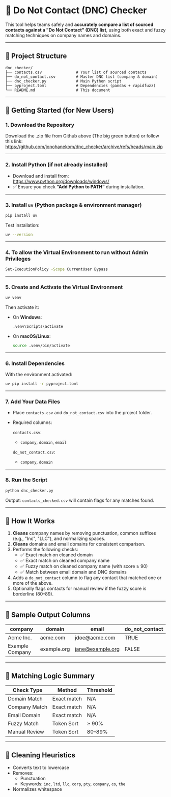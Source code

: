 
# 🛑 Do Not Contact (DNC) Checker

This tool helps teams safely and **accurately compare a list of sourced contacts against a "Do Not Contact" (DNC) list**, using both exact and fuzzy matching techniques on company names and domains.

---

## 📁 Project Structure

```
dnc_checker/
├── contacts.csv               # Your list of sourced contacts
├── do_not_contact.csv         # Master DNC list (company & domain)
├── dnc_checker.py             # Main Python script
├── pyproject.toml             # Dependencies (pandas + rapidfuzz)
└── README.md                  # This document
```

---

## 🚀 Getting Started (for New Users)

### 1. Download the Repository


Download the .zip file from Github above (The big green button) or follow this link: https://github.com/jonohanekom/dnc_checker/archive/refs/heads/main.zip


---

### 2. Install Python (if not already installed)

- Download and install from: https://www.python.org/downloads/windows/
- ✅ Ensure you check **“Add Python to PATH”** during installation.

---

### 3. Install `uv` (Python package & environment manager)

```bash
pip install uv
```

Test installation:

```bash
uv --version
```

---
### 4. To allow the Virtual Environment to run without Admin Privileges    
```bash
Set-ExecutionPolicy -Scope CurrentUser Bypass
```
---
### 5. Create and Activate the Virtual Environment

```bash
uv venv
```

Then activate it:

- On **Windows**:
  ```bash
  .venv\Scripts\activate
  ```

- On **macOS/Linux**:
  ```bash
  source .venv/bin/activate
  ```

---

### 6. Install Dependencies

With the environment activated:

```bash
uv pip install -r pyproject.toml
```

---

### 7. Add Your Data Files

- Place `contacts.csv` and `do_not_contact.csv` into the project folder.
- Required columns:

  `contacts.csv`:
  - `company`, `domain`, `email`

  `do_not_contact.csv`:
  - `company`, `domain`

---

### 8. Run the Script

```bash
python dnc_checker.py
```

Output: `contacts_checked.csv` will contain flags for any matches found.

---

## 🧠 How It Works

1. **Cleans** company names by removing punctuation, common suffixes (e.g., "Inc", "LLC"), and normalizing spaces.
2. **Cleans** domains and email domains for consistent comparison.
3. Performs the following checks:
   - ✅ Exact match on cleaned domain
   - ✅ Exact match on cleaned company name
   - ✅ Fuzzy match on cleaned company name (with score ≥ 90)
   - ✅ Match between email domain and DNC domains
4. Adds a `do_not_contact` column to flag any contact that matched one or more of the above.
5. Optionally flags contacts for manual review if the fuzzy score is borderline (80–89).

---

## 🧪 Sample Output Columns

| company         | domain        | email                | do_not_contact |
|------------------|---------------|------------------------|----------------|
| Acme Inc.       | acme.com      | jdoe@acme.com         | TRUE           |
| Example Company | example.org   | jane@example.org      | FALSE          |

---

## 👥 Matching Logic Summary

| Check Type      | Method         | Threshold |
|------------------|----------------|-----------|
| Domain Match     | Exact match    | N/A       |
| Company Match    | Exact match    | N/A       |
| Email Domain     | Exact match    | N/A       |
| Fuzzy Match      | Token Sort     | ≥ 90%     |
| Manual Review    | Token Sort     | 80–89%    |

---

## 🧹 Cleaning Heuristics

- Converts text to lowercase
- Removes:
  - Punctuation
  - Keywords: `inc`, `ltd`, `llc`, `corp`, `pty`, `company`, `co`, `the`
- Normalizes whitespace


